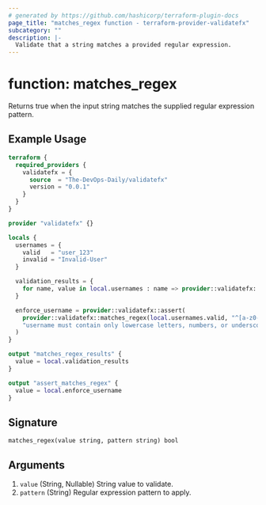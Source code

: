 ```yaml
---
# generated by https://github.com/hashicorp/terraform-plugin-docs
page_title: "matches_regex function - terraform-provider-validatefx"
subcategory: ""
description: |-
  Validate that a string matches a provided regular expression.
---
```


# function: matches_regex

Returns true when the input string matches the supplied regular expression pattern.

## Example Usage

```terraform
terraform {
  required_providers {
    validatefx = {
      source  = "The-DevOps-Daily/validatefx"
      version = "0.0.1"
    }
  }
}

provider "validatefx" {}

locals {
  usernames = {
    valid   = "user_123"
    invalid = "Invalid-User"
  }

  validation_results = {
    for name, value in local.usernames : name => provider::validatefx::matches_regex(value, "^[a-z0-9_]+$")
  }

  enforce_username = provider::validatefx::assert(
    provider::validatefx::matches_regex(local.usernames.valid, "^[a-z0-9_]+$"),
    "username must contain only lowercase letters, numbers, or underscores"
  )
}

output "matches_regex_results" {
  value = local.validation_results
}

output "assert_matches_regex" {
  value = local.enforce_username
}
```

## Signature

<!-- signature generated by tfplugindocs -->
```text
matches_regex(value string, pattern string) bool
```

## Arguments

<!-- arguments generated by tfplugindocs -->
1. `value` (String, Nullable) String value to validate.
1. `pattern` (String) Regular expression pattern to apply.

